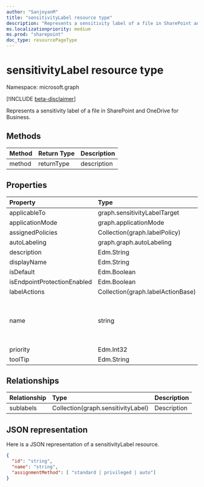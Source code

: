 ```yaml
---
author: "SanjoyanM"
title: "sensitivityLabel resource type"
description: "Represents a sensitivity label of a file in SharePoint and OneDrive for Business."
ms.localizationpriority: medium
ms.prod: "sharepoint"
doc_type: resourcePageType
---
```


# sensitivityLabel resource type

Namespace: microsoft.graph

[!INCLUDE [beta-disclaimer](../../includes/beta-disclaimer.md)]

Represents a sensitivity label of a file in SharePoint and OneDrive for Business.

## Methods
| Method		   | Return Type	|Description|
|:---------------|:--------|:----------|
| method  | returnType | description |

## Properties

| Property             | Type               | Description |
|:---------------------|:-------------------|:---------------------------------|
| applicableTo | graph.sensitivityLabelTarget | .|
| applicationMode | graph.applicationMode | .|
| assignedPolicies | Collection(graph.labelPolicy) | .|
| autoLabeling | graph.graph.autoLabeling | .|
| description | Edm.String | .|
| displayName | Edm.String | .|
| isDefault | Edm.Boolean | .|
| isEndpointProtectionEnabled | Edm.Boolean | .|
| labelActions | Collection(graph.labelActionBase) | .|
| name | string | Name of the sensitivity label applied on the file.|
| priority | Edm.Int32 | .|
| toolTip | Edm.String | .|


## Relationships
| Relationship | Type |Description|
|:---------------|:--------|:----------|
| sublabels | Collection(graph.sensitivityLabel) | Description |

## JSON representation

Here is a JSON representation of a sensitivityLabel resource.

```json
{
  "id": "string",
  "name": "string",
  "assignmentMethod": [ "standard | privileged | auto"]
}
```